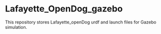# Lafayette_OpenDog_gazebo
This repository stores Lafayette_openDog urdf and launch files for Gazebo simulation. 
